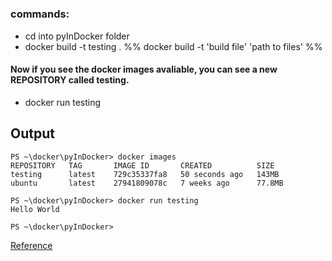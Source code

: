 # 

### commands:

- cd into pyInDocker folder
- docker build -t testing . 
%% docker build -t 'build file' 'path to files' %%

#### Now if you see the docker images avaliable, you can see a new REPOSITORY called testing.

- docker run testing

## Output
```
PS ~\docker\pyInDocker> docker images
REPOSITORY   TAG       IMAGE ID       CREATED          SIZE
testing      latest    729c35337fa8   50 seconds ago   143MB
ubuntu       latest    27941809078c   7 weeks ago      77.8MB

PS ~\docker\pyInDocker> docker run testing  
Hello World

PS ~\docker\pyInDocker> 
```


[Reference](https://youtu.be/uvTl6GefR9o)
